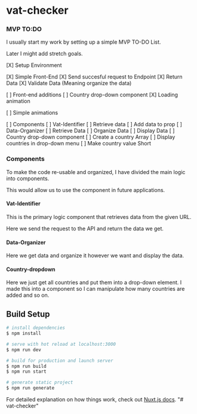 # vat-checker

### MVP TO:DO 

I usually start my work by setting up 
a simple MVP TO-DO List.

Later I might add stretch goals. 

[X] Setup Environment

[X] Simple Front-End
[X] Send succesful request to Endpoint
 [X] Return Data 
 [X] Validate Data (Meaning organize the data)

[ ] Front-end additions
 [ ] Country drop-down component
 [X] Loading animation

[ ] Simple animations

[ ] Components
    [ ] Vat-Identifier
        [ ] Retrieve data
        [ ] Add data to prop
    [ ] Data-Organizer
        [ ] Retrieve Data
        [ ] Organize Data
        [ ] Display Data
    [ ] Country drop-down component
        [ ] Create a country Array 
        [ ] Display countries in drop-down menu
        [ ] Make country value Short

 
### Components 

To make the code re-usable and organized, I have divided
the main logic into components.

This would allow us to use the component in future applications. 

#### Vat-Identifier

This is the primary logic component that retrieves
data from the given URL.

Here we send the request to the API and return the data we get.

#### Data-Organizer 

Here we get data and organize it however we want and display the data.

#### Country-dropdown 

Here we just get all countries and put them into a drop-down 
element.
I made this into a component so I can manipulate how many
countries are added and so on.


## Build Setup

```bash
# install dependencies
$ npm install

# serve with hot reload at localhost:3000
$ npm run dev

# build for production and launch server
$ npm run build
$ npm run start

# generate static project
$ npm run generate
```

For detailed explanation on how things work, check out [Nuxt.js docs](https://nuxtjs.org).
"# vat-checker" 
